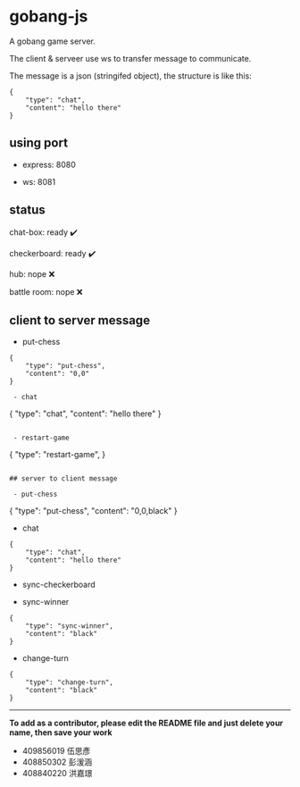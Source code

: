 # gobang-js

A gobang game server.

The client & serveer use ws to transfer message to communicate.

The message is a json (stringifed object), the structure is like this:

```
{
    "type": "chat",
    "content": "hello there"
}
```

## using port

 - express: 8080

 - ws: 8081

## status

chat-box: ready ✔️

checkerboard: ready ✔️

hub: nope ❌

battle room: nope ❌

## client to server message
 
 - put-chess

```
{
    "type": "put-chess",
    "content": "0,0"
}

 - chat

```
{
    "type": "chat",
    "content": "hello there"
}
```

 - restart-game

```
{
    "type": "restart-game",
}
```

## server to client message

 - put-chess

```
{
    "type": "put-chess",
    "content": "0,0,black"
}

 - chat

```
{
    "type": "chat",
    "content": "hello there"
}
```

 - sync-checkerboard

 - sync-winner
 
```
{
    "type": "sync-winner",
    "content": "black"
}
```

 - change-turn

```
{
    "type": "change-turn",
    "content": "black"
}
```

 ---
 
**To add as a contributor, please edit the README file and just delete your name, then save your work**
 - 409856019 伍思彥
 - 408850302 彭湲涵
 - 408840220 洪嘉璟
 

